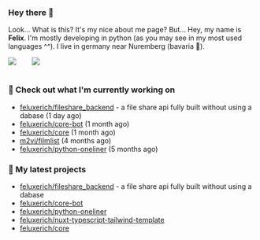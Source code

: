 ### Hey there 👋

Look... What is this? It's my nice about me page? But... Hey, my name is **Felix**. I'm mostly developing in python (as you may see in my most used languages ^^). I live in germany near Nuremberg (bavaria :beers:).
<div style="display: flex; flex-direction: row">
<img align="left" style="margin-right: 1rem" src="https://github-readme-stats.vercel.app/api?username=Feluxerich&theme=dark&show_icons=true&count_private=true">
<img align="right" style="margin-left: 1rem" src="https://github-readme-stats.vercel.app/api/top-langs/?username=Feluxerich&theme=dark">
</div>
<br style="visibility: hidden; width: 100%" />

### :construction_worker: Check out what I'm currently working on

- [feluxerich/fileshare_backend](https://github.com/feluxerich/fileshare_backend) - a file share api fully built without using a dabase (1 day ago)
- [feluxerich/core-bot](https://github.com/feluxerich/core-bot) (1 month ago)
- [feluxerich/core](https://github.com/feluxerich/core) (1 month ago)
- [m2vi/filmlist](https://github.com/m2vi/filmlist) (4 months ago)
- [feluxerich/python-oneliner](https://github.com/feluxerich/python-oneliner) (5 months ago)

### :seedling: My latest projects

- [feluxerich/fileshare_backend](https://github.com/feluxerich/fileshare_backend) - a file share api fully built without using a dabase
- [feluxerich/core-bot](https://github.com/feluxerich/core-bot)
- [feluxerich/python-oneliner](https://github.com/feluxerich/python-oneliner)
- [feluxerich/nuxt-typescript-tailwind-template](https://github.com/feluxerich/nuxt-typescript-tailwind-template)
- [feluxerich/core](https://github.com/feluxerich/core)
